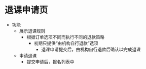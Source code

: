 # 退课申请页

* 功能
	* 展示退课规则
		* 根据订单选项不同而执行不同的退款策略
			* 初期只提供“由机构自行退款”选项
				* 退课申请提交后，由机构自行退款后确认以完成退课
	* 申请退课
		* 提交申请后，报名列表中
<!--stackedit_data:
eyJoaXN0b3J5IjpbLTExMDk3NzQyNjddfQ==
-->